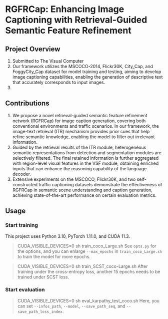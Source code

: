# RGFRCap: Enhancing Image Captioning with Retrieval-Guided Semantic Feature Refinement


## Project Overview
1. Submitted to The Visual Computer
2. Our framework utilizes the MSCOCO-2014, Flickr30K, City_Cap, and FoggyCity_Cap dataset for model training and testing, aiming to develop image captioning capabilities, enabling the generation of descriptive text that accurately corresponds to input images.
3. 


## Contributions
1. We propose a novel retrieval-guided semantic feature refinement network (RGFRCap) for image caption generation, covering both conventional environments and traffic scenarios. In our framework, the image-text retrieval (ITR) mechanism provides prior cues that help refine semantic knowledge, enabling the model to filter out irrelevant information.
2. Guided by the retrieval results of the ITR module, heterogeneous semantic representations from detection and segmentation modules are selectively filtered. The final retained information is further aggregated with region-level visual features in the VSF module, obtaining enriched inputs that can enhance the reasoning capability of the language decoder.
3. Extensive experiments on the MSCOCO, Flickr30K, and two self-constructed traffic captioning datasets demonstrate the effectiveness of RGFRCap in semantic scene understanding and caption generation, achieving state-of-the-art performance on certain evaluation metrics.

## Usage

### Start training
This project uses Python 3.10, PyTorch 1.11.0, and CUDA 11.3.
 
> CUDA_VISIBLE_DEVICES=0 sh train_coco_Large.sh
See `opts.py` for the options, and you can enlarge `--max_epochs` in `train_coco_Large.sh` to train the model for more epochs.

> CUDA_VISIBLE_DEVICES=0 sh train_SCST_coco-Large.sh
After training under the cross-entropy loss, another 15 epochs needs to be trained under SCST loss.



### Start evaluation
> CUDA_VISIBLE_DEVICES=0 sh eval_karpathy_test_coco.sh
Here, you can set `--infos_path`, `--model`, `--save_path_seq`, and `--save_path_loss_index`.

